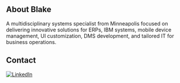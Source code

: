 ## About Blake
A multidisciplinary systems specialist from Minneapolis focused on delivering innovative solutions for ERPs, IBM systems, mobile device management, UI customization, DMS development, and tailored IT for business operations.

## Contact
[<img src="https://img.shields.io/badge/LinkedIn-Profile-blue?style=flat&logo=linkedin" alt="LinkedIn" />](https://www.linkedin.com/in/blakegrachek)
